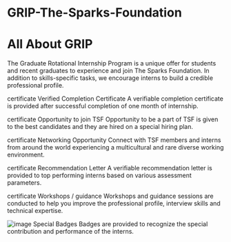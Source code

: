 # GRIP-The-Sparks-Foundation

# All About GRIP

The Graduate Rotational Internship Program is a unique offer for students and recent graduates to experience and join The Sparks Foundation. In addition to skills-specific tasks, we encourage interns to build a credible professional profile.


certificate
Verified Completion Certificate
A verifiable completion certificate is provided after successful completion of one month of internship.


certificate
Opportunity to join TSF
Opportunity to be a part of TSF is given to the best candidates and they are hired on a special hiring plan.


certificate
Networking Opportunity
Connect with TSF members and interns from around the world experiencing a multicultural and rare diverse working environment.


certificate
Recommendation Letter
A verifiable recommendation letter is provided to top performing interns based on various assessment parameters.


certificate
Workshops / guidance
Workshops and guidance sessions are conducted to help you improve the professional profile, interview skills and technical expertise.


![image](https://user-images.githubusercontent.com/46351336/151980907-0b2dc643-6802-4dc8-85f4-b9fff6f1da7b.png)
Special Badges
Badges are provided to recognize the special contribution and performance of the interns.
